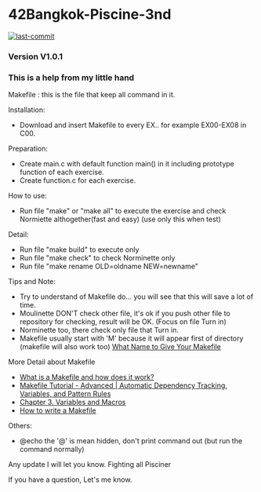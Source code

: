 # 42Bangkok-Piscine-3nd

[![last-commit](https://img.shields.io/github/last-commit/sirawit-suk/42Bangkok-Piscine-3nd?logo=github&logoColor=white)](https://github.com/sirawit-suk/42Bangkok-Piscine-3nd) 
### Version V1.0.1
### This is a help from my little hand

Makefile : this is the file that keep all command in it.

Installation:
- Download and insert Makefile to every EX.. for example EX00-EX08 in C00.

Preparation:
- Create main.c with default function main() in it including prototype function of each exercise.
- Create function.c for each exercise.

How to use:
- Run file "make" or "make all" to execute the exercise and check Normiette althogether(fast and easy) (use only this when test)

Detail:
- Run file "make build" to execute only
- Run file "make check" to check Norminette only
- Run file "make rename OLD=oldname NEW=newname"

Tips and Note:
- Try to understand of Makefile do... you will see that this will save a lot of time.
- Moulinette DON'T check other file, it's ok if you push other file to repository for checking, result will be OK. (Focus on file Turn in)
- Norminette too, there check only file that Turn in.
- Makefile usually start with 'M' because it will appear first of directory (makefile will also work too) [What Name to Give Your Makefile](https://www.gnu.org/software/make/manual/html_node/Makefile-Names.html#Makefile-Names)

More Detail about Makefile 
- [What is a Makefile and how does it work?](https://opensource.com/article/18/8/what-how-makefile)
- [Makefile Tutorial - Advanced | Automatic Dependency Tracking, Variables, and Pattern Rules](https://www.youtube.com/watch?v=PiFUuQqW-v8&t=1s&ab_channel=Competer)
- [Chapter 3. Variables and Macros](https://www.oreilly.com/library/view/managing-projects-with/0596006101/ch03.html)
- [How to write a Makefile](https://github.com/amjadmajid/Makefile)

Others:
- @echo the '@' is mean hidden, don't print command out (but run the command normally)
  
Any update I will let you know.
Fighting all Pisciner

If you have a question, Let's me know. 